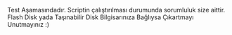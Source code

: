 Test Aşamasındadır. Scriptin çalıştırılması durumunda sorumluluk size aittir. Flash Disk yada Taşınabilir Disk Bilgisarınıza Bağlıysa Çıkartmayı Unutmayınız :)

